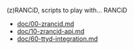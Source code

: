 (z)RANCiD, scripts to play with... RANCiD

* [doc/00-zrancid.md](doc/00-zrancid.md)
* [doc/10-zrancid-api.md](doc/10-zrancid-api.md)
* [doc/60-ttyd-integration.md](doc/60-ttyd-integration.md)
